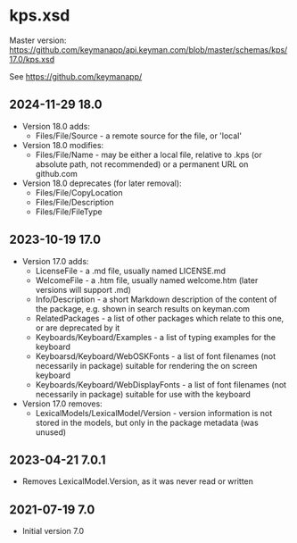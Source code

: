 # kps.xsd

Master version: https://github.com/keymanapp/api.keyman.com/blob/master/schemas/kps/17.0/kps.xsd

See https://github.com/keymanapp/

## 2024-11-29 18.0
* Version 18.0 adds:
  - Files/File/Source - a remote source for the file, or 'local'
* Version 18.0 modifies:
  - Files/File/Name - may be either a local file, relative to .kps (or absolute
    path, not recommended) or a permanent URL on github.com
* Version 18.0 deprecates (for later removal):
  - Files/File/CopyLocation
  - Files/File/Description
  - Files/File/FileType

## 2023-10-19 17.0
* Version 17.0 adds:
  - LicenseFile - a .md file, usually named LICENSE.md
  - WelcomeFile - a .htm file, usually named welcome.htm (later versions will support .md)
  - Info/Description - a short Markdown description of the content of the package, e.g. shown in search results on keyman.com
  - RelatedPackages - a list of other packages which relate to this one, or are deprecated by it
  - Keyboards/Keyboard/Examples - a list of typing examples for the keyboard
  - Keyboarsd/Keyboard/WebOSKFonts - a list of font filenames (not necessarily in package) suitable for rendering the on screen keyboard
  - Keyboards/Keyboard/WebDisplayFonts - a list of font filenames (not necessarily in package) suitable for use with the keyboard
* Version 17.0 removes:
  - LexicalModels/LexicalModel/Version - version information is not stored in the models, but only in the package metadata (was unused)

## 2023-04-21 7.0.1
* Removes LexicalModel.Version, as it was never read or written

## 2021-07-19 7.0
* Initial version 7.0

